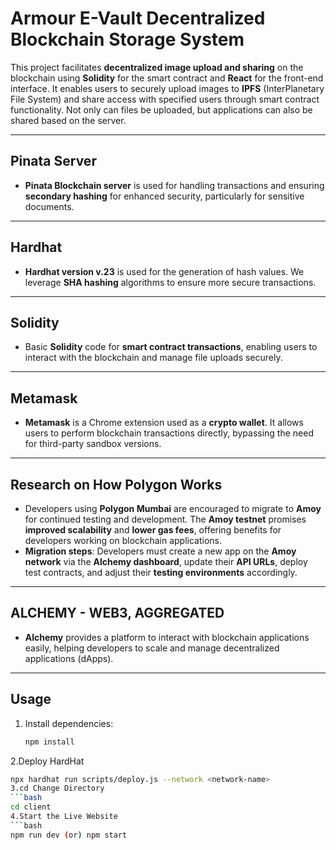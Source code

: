 # **Armour E-Vault Decentralized Blockchain Storage System**

This project facilitates **decentralized image upload and sharing** on the blockchain using **Solidity** for the smart contract and **React** for the front-end interface. It enables users to securely upload images to **IPFS** (InterPlanetary File System) and share access with specified users through smart contract functionality. Not only can files be uploaded, but applications can also be shared based on the server.

---

## **Pinata Server**

- **Pinata Blockchain server** is used for handling transactions and ensuring **secondary hashing** for enhanced security, particularly for sensitive documents.

---

## **Hardhat**

- **Hardhat version v.23** is used for the generation of hash values. We leverage **SHA hashing** algorithms to ensure more secure transactions.

---

## **Solidity**

- Basic **Solidity** code for **smart contract transactions**, enabling users to interact with the blockchain and manage file uploads securely.

---

## **Metamask**

- **Metamask** is a Chrome extension used as a **crypto wallet**. It allows users to perform blockchain transactions directly, bypassing the need for third-party sandbox versions.

---

## **Research on How Polygon Works**

- Developers using **Polygon Mumbai** are encouraged to migrate to **Amoy** for continued testing and development. The **Amoy testnet** promises **improved scalability** and **lower gas fees**, offering benefits for developers working on blockchain applications.
- **Migration steps**: Developers must create a new app on the **Amoy network** via the **Alchemy dashboard**, update their **API URLs**, deploy test contracts, and adjust their **testing environments** accordingly.

---

## **ALCHEMY - WEB3, AGGREGATED**

- **Alchemy** provides a platform to interact with blockchain applications easily, helping developers to scale and manage decentralized applications (dApps).

---

## **Usage**

1. Install dependencies:
   ```bash
   npm install
2.Deploy HardHat 
   ```bash
   npx hardhat run scripts/deploy.js --network <network-name>
3.cd Change Directory
   ```bash
   cd client
4.Start the Live Website
  ```bash
   npm run dev (or) npm start
